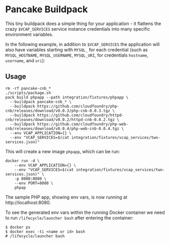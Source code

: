 # Pancake Buildpack

This tiny buildpack does a simple thing for your application - it flattens the crazy `$VCAP_SERVICES` service instance credentials into many specific environment variables.

In the following example, in addition to `$VCAP_SERVICES` the application will also have variables starting with `MYSQL_` for each credential (such as `MYSQL_HOSTNAME`, `MYSQL_USERNAME`, `MYSQL_URI`, for credentials `hostname`, `username`, and `uri`):

## Usage

```plain
rm -rf pancake-cnb_*
./scripts/package.sh
pack build phpapp --path integration/fixtures/phpapp \
  --buildpack pancake-cnb_* \
  --buildpack https://github.com/cloudfoundry/php-cnb/releases/download/v0.0.3/php-cnb-0.0.3.tgz \
  --buildpack https://github.com/cloudfoundry/httpd-cnb/releases/download/v0.0.2/httpd-cnb-0.0.2.tgz \
  --buildpack https://github.com/cloudfoundry/php-web-cnb/releases/download/v0.0.4/php-web-cnb-0.0.4.tgz \
  --env VCAP_APPLICATION={} \
  --env "VCAP_SERVICES=$(cat integration/fixtures/vcap_services/two-services.json)"
```

This will create a new image `phpapp`, which can be run:

```plain
docker run -d \
    --env VCAP_APPLICATION={} \
    --env "VCAP_SERVICES=$(cat integration/fixtures/vcap_services/two-services.json)" \
    -p 8080:8080 \
    --env PORT=8080 \
    phpap
```

The sample PHP app, showing env vars, is now running at http://localhost:8080.

To see the generated env vars within the running Docker container we need to run `/lifecycle/launcher bash` after entering the container:

```plain
$ docker ps
$ docker exec -ti <name or id> bash
# /lifecycle/launcher bash
```